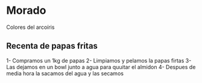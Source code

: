 # Morado
Colores del arcoíris
## **Recenta de papas fritas**
1- Compramos un 1kg de papas
2- Limpiamos y pelamos la papas firtas
3- Las dejamos en un bowl junto a agua para quuitar el almidon
4- Despues de media hora la sacamos del agua y las secamos
